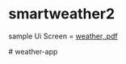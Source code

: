 # smartweather2

sample Ui Screen = [weather,.pdf](https://github.com/user-attachments/files/17964538/weather.pdf)


#   w e a t h e r - a p p 
 
 
